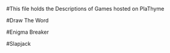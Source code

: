 #This file holds the Descriptions of Games hosted on PlaThyme 

#Draw The Word

#Enigma Breaker

#Slapjack